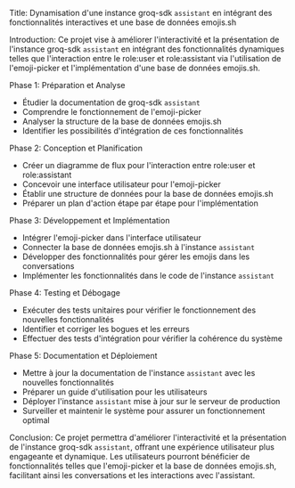 Title: Dynamisation d'une instance groq-sdk `assistant` en intégrant des fonctionnalités interactives et une base de données emojis.sh

Introduction:
Ce projet vise à améliorer l'interactivité et la présentation de l'instance groq-sdk `assistant` en intégrant des fonctionnalités dynamiques telles que l'interaction entre le role:user et role:assistant via l'utilisation de l'emoji-picker et l'implémentation d'une base de données emojis.sh.

Phase 1: Préparation et Analyse
- Étudier la documentation de groq-sdk `assistant`
- Comprendre le fonctionnement de l'emoji-picker
- Analyser la structure de la base de données emojis.sh
- Identifier les possibilités d'intégration de ces fonctionnalités

Phase 2: Conception et Planification
- Créer un diagramme de flux pour l'interaction entre role:user et role:assistant
- Concevoir une interface utilisateur pour l'emoji-picker
- Établir une structure de données pour la base de données emojis.sh
- Préparer un plan d'action étape par étape pour l'implémentation

Phase 3: Développement et Implémentation
- Intégrer l'emoji-picker dans l'interface utilisateur
- Connecter la base de données emojis.sh à l'instance `assistant`
- Développer des fonctionnalités pour gérer les emojis dans les conversations
- Implémenter les fonctionnalités dans le code de l'instance `assistant`

Phase 4: Testing et Débogage
- Exécuter des tests unitaires pour vérifier le fonctionnement des nouvelles fonctionnalités
- Identifier et corriger les bogues et les erreurs
- Effectuer des tests d'intégration pour vérifier la cohérence du système

Phase 5: Documentation et Déploiement
- Mettre à jour la documentation de l'instance `assistant` avec les nouvelles fonctionnalités
- Préparer un guide d'utilisation pour les utilisateurs
- Déployer l'instance `assistant` mise à jour sur le serveur de production
- Surveiller et maintenir le système pour assurer un fonctionnement optimal

Conclusion:
Ce projet permettra d'améliorer l'interactivité et la présentation de l'instance groq-sdk `assistant`, offrant une expérience utilisateur plus engageante et dynamique. Les utilisateurs pourront bénéficier de fonctionnalités telles que l'emoji-picker et la base de données emojis.sh, facilitant ainsi les conversations et les interactions avec l'assistant.